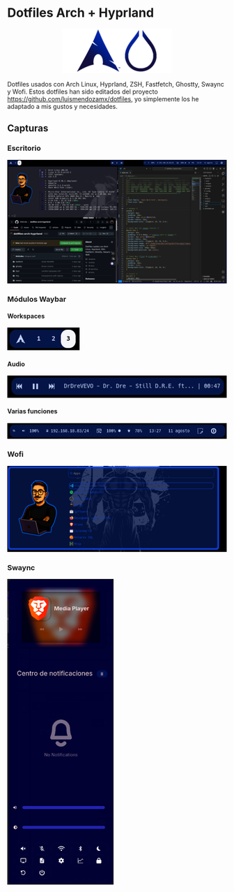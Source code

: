 # Dotfiles Arch + Hyprland

<p style="text-align:center;"><img src="img/arch-hypr-blue.png" style="width: 50%;"></p>


Dotfiles usados con Arch Linux, Hyprland, ZSH, Fastfetch, Ghostty, Swaync y Wofi.
Estos dotfiles han sido editados del proyecto https://github.com/luismendozamx/dotfiles, yo simplemente los he adaptado a mis gustos y necesidades.
## Capturas

### Escritorio
![Escritorio Arch + Hyprland](img/escritorio-blue.png)

### Módulos Waybar

#### Workspaces
![Workspaces Waybar](img/workspaces-blue.png)
#### Audio
![Audio Waybar](img/audio-waybar-blue.png)
#### Varias funciones
![Módulo Waybar](img/right-module-blue.png)

### Wofi

![Wofi_screenshot](img/wofi2-blue.png)

### Swaync

<img src="img/swaync-blue.png" style="height: 700px;">